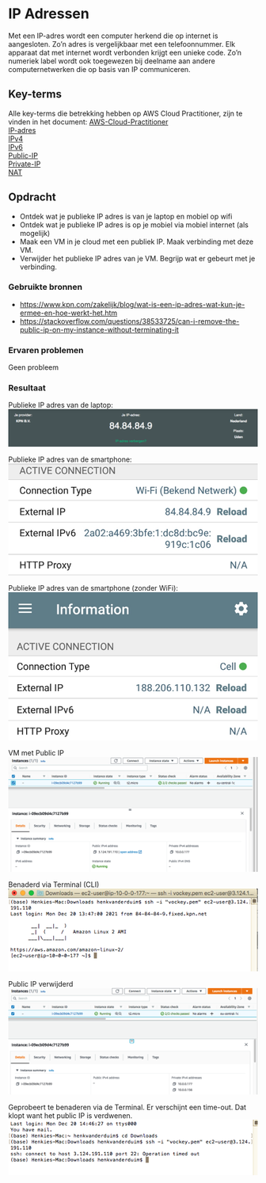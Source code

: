 # IP Adressen
Met een IP-adres wordt een computer herkend die op internet is aangesloten. Zo’n adres is vergelijkbaar met een telefoonnummer. Elk apparaat dat met internet wordt verbonden krijgt een unieke code. Zo’n numeriek label wordt ook toegewezen bij deelname aan andere computernetwerken die op basis van IP communiceren.

## Key-terms
Alle key-terms die betrekking hebben op AWS Cloud Practitioner, zijn te vinden in het document: [AWS-Cloud-Practitioner](../beschrijvingen/aws-cloud-practitioner.md)  
[IP-adres](../beschrijvingen/aws-cloud-practitioner.md#IP-adres)  
[IPv4](../beschrijvingen/aws-cloud-practitioner.md#IPv4)  
[IPv6](../beschrijvingen/aws-cloud-practitioner.md#IPv6)  
[Public-IP](../beschrijvingen/aws-cloud-practitioner.md#Public-IP)  
[Private-IP](../beschrijvingen/aws-cloud-practitioner.md#Private-IP)  
[NAT](../beschrijvingen/aws-cloud-practitioner.md#NAT)  

## Opdracht
- Ontdek wat je publieke IP adres is van je laptop en mobiel op wifi
- Ontdek wat je publieke IP adres is op je mobiel via mobiel internet (als mogelijk)
- Maak een VM in je cloud met een publiek IP. Maak verbinding met deze VM.
- Verwijder het publieke IP adres van je VM. Begrijp wat er gebeurt met je verbinding.

### Gebruikte bronnen
- https://www.kpn.com/zakelijk/blog/wat-is-een-ip-adres-wat-kun-je-ermee-en-hoe-werkt-het.htm  
- https://stackoverflow.com/questions/38533725/can-i-remove-the-public-ip-on-my-instance-without-terminating-it  

### Ervaren problemen
Geen probleem

### Resultaat
Publieke IP adres van de laptop:  
![IP Laptop](../00_includes/AWS-12a.png)  

Publieke IP adres van de smartphone:  
![IP-smartphone](../00_includes/AWS-12c.jpg)  

Publieke IP adres van de smartphone (zonder WiFi):  
![IP-smartphone](../00_includes/AWS-12b.jpg)  

VM met Public IP  
![VM](../00_includes/AWS-12d.png)  

Benaderd via Terminal (CLI)  
![CLI](../00_includes/AWS-12e.png)  

Public IP verwijderd  
![VM-IP](../00_includes/AWS-12f.png)

Geprobeert te benaderen via de Terminal. Er verschijnt een time-out. Dat klopt want het public IP is verdwenen.  
![PIP](../00_includes/AWS-12g.png)